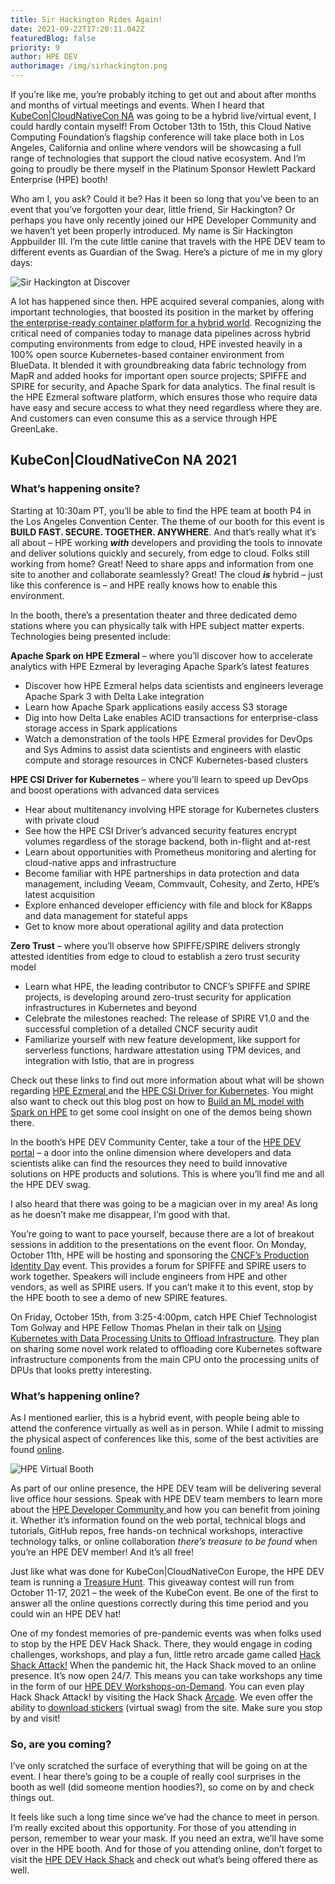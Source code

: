 ```yaml
---
title: Sir Hackington Rides Again!
date: 2021-09-22T17:20:11.042Z
featuredBlog: false
priority: 9
author: HPE DEV
authorimage: /img/sirhackington.png
---
```

If you’re like me, you’re probably itching to get out and about after months and months of virtual meetings and events. When I heard that [KubeCon|CloudNativeCon NA](https://events.linuxfoundation.org/kubecon-cloudnativecon-north-america/) was going to be a hybrid live/virtual event, I could hardly contain myself! From October 13th to 15th, this Cloud Native Computing Foundation’s flagship conference will take place both in Los Angeles, California and online where vendors will be showcasing a full range of technologies that support the cloud native ecosystem. And I’m going to proudly be there myself in the Platinum Sponsor Hewlett Packard Enterprise (HPE) booth!

Who am I, you ask? Could it be? Has it been so long that you’ve been to an event that you’ve forgotten your dear, little friend, Sir Hackington? Or perhaps you have only recently joined our HPE Developer Community and we haven’t yet been properly introduced. My name is Sir Hackington Appbuilder III. I’m the cute little canine that travels with the HPE DEV team to different events as Guardian of the Swag. Here’s a picture of me in my glory days:

![Sir Hackington at Discover](/img/vmworld_collage-1538516807872-2-.jpg "Sir Hackington at Discover")

A lot has happened since then. HPE acquired several companies, along with important technologies, that boosted its position in the market by offering [the enterprise-ready container platform for a hybrid world](https://siliconangle.com/2021/03/17/hpe-ezmeral-proving-enterprise-ready-container-platform-hybrid-world-hpeezmeral/). Recognizing the critical need of companies today to manage data pipelines across hybrid computing environments from edge to cloud, HPE invested heavily in a 100% open source Kubernetes-based container environment from BlueData. It blended it with groundbreaking data fabric technology from MapR and added hooks for important open source projects; SPIFFE and SPIRE for security, and Apache Spark for data analytics. The final result is the HPE Ezmeral software platform, which ensures those who require data have easy and secure access to what they need regardless where they are. And customers can even consume this as a service through HPE GreenLake.

## KubeCon|CloudNativeCon NA 2021

### What’s happening onsite?

Starting at 10:30am PT, you’ll be able to find the HPE team at booth P4 in the Los Angeles Convention Center. The theme of our booth for this event is **BUILD FAST. SECURE. TOGETHER. ANYWHERE**. And that’s really what it’s all about – HPE working ***with*** developers and providing the tools to innovate and deliver solutions quickly and securely, from edge to cloud. Folks still working from home? Great! Need to share apps and information from one site to another and collaborate seamlessly? Great! The cloud ***is*** hybrid – just like this conference is – and HPE really knows how to enable this environment.

In the booth, there’s a presentation theater and three dedicated demo stations where you can physically talk with HPE subject matter experts. Technologies being presented include:

**Apache Spark on HPE Ezmeral** – where you’ll discover how to accelerate analytics with HPE Ezmeral by leveraging Apache Spark’s latest features

* Discover how HPE Ezmeral helps data scientists and engineers leverage Apache Spark 3 with Delta Lake integration
* Learn how Apache Spark applications easily access S3 storage
* Dig into how Delta Lake enables ACID transactions for enterprise-class storage access in Spark applications
* Watch a demonstration of the tools HPE Ezmeral provides for DevOps and Sys Admins to assist data scientists and engineers with elastic compute and storage resources in CNCF Kubernetes-based clusters

**HPE CSI Driver for Kubernetes** – where you’ll learn to speed up DevOps and boost operations with advanced data services

* Hear about multitenancy involving HPE storage for Kubernetes clusters with private cloud
* See how the HPE CSI Driver’s advanced security features encrypt volumes regardless of the storage backend, both in-flight and at-rest
* Learn about opportunities with Prometheus monitoring and alerting for cloud-native apps and infrastructure
* Become familiar with HPE partnerships in data protection and data management, including Veeam, Commvault, Cohesity, and Zerto, HPE’s latest acquisition
* Explore enhanced developer efficiency with file and block for K8apps and data management for stateful apps
* Get to know more about operational agility and data protection

**Zero Trust** – where you’ll observe how SPIFFE/SPIRE delivers strongly attested identities from edge to cloud to establish a zero trust security model

* Learn what HPE, the leading contributor to CNCF’s SPIFFE and SPIRE projects, is developing around zero-trust security for application infrastructures in Kubernetes and beyond
* Celebrate the milestones reached: The release of SPIRE V1.0 and the successful completion of a detailed CNCF security audit
* Familiarize yourself with new feature development, like support for serverless functions, hardware attestation using TPM devices, and integration with Istio, that are in progress

Check out these links to find out more information about what will be shown regarding [HPE Ezmeral ](https://community.hpe.com/t5/HPE-Ezmeral-Uncut/Don-t-Miss-HPE-at-KubeCon-CloudNativeCon-North-America-2021/ba-p/7149736)and the [HPE CSI Driver for Kubernetes](https://community.hpe.com/t5/Around-the-Storage-Block/Visit-HPE-Storage-at-KubeCon-North-America-Virtual-and-in-person/ba-p/7149757). You might also want to check out this blog post on how to [Build an ML model with Spark on HPE](https://community.hpe.com/t5/HPE-Ezmeral-Uncut/Ready-to-become-a-superhero-Build-an-ML-model-with-Spark-on-HPE/ba-p/7149454#.YVH9BLhKg2y) to get some cool insight on one of the demos being shown there.

In the booth’s HPE DEV Community Center, take a tour of the [HPE DEV portal](https://developer.hpe.com/) – a door into the online dimension where developers and data scientists alike can find the resources they need to build innovative solutions on HPE products and solutions. This is where you’ll find me and all the HPE DEV swag. 

I also heard that there was going to be a magician over in my area! As long as he doesn’t make me disappear, I’m good with that.

You’re going to want to pace yourself, because there are a lot of breakout sessions in addition to the presentations on the event floor. On Monday, October 11th, HPE will be hosting and sponsoring the [CNCF’s Production Identity Day](https://events.linuxfoundation.org/production-identity-day-spiffe-spire-north-america/) event. This provides a forum for SPIFFE and SPIRE users to work together. Speakers will include engineers from HPE and other vendors, as well as SPIRE users. If you can’t make it to this event, stop by the HPE booth to see a demo of new SPIRE features.

On Friday, October 15th, from 3:25-4:00pm, catch HPE Chief Technologist Tom Golway and HPE Fellow Thomas Phelan in their talk on [Using Kubernetes with Data Processing Units to Offload Infrastructure](https://kccncna2021.sched.com/event/lV5v?iframe=no). They plan on sharing some novel work related to offloading core Kubernetes software infrastructure components from the main CPU onto the processing units of DPUs that looks pretty interesting.

### What’s happening online?

As I mentioned earlier, this is a hybrid event, with people being able to attend the conference virtually as well as in person. While I admit to missing the physical aspect of conferences like this, some of the best activities are found [online](https://kubecon-cloudnativecon-na.com/virtual-exhibitor/?v0326b739525aaf6a5900c153ea6485e67109462e8db159b156161fc07c7e3d8016769932b4c0398e64b5ea52edb3d1c5=98D89AED6140001531DE1D5095DD75E0A2A33735543DD0787B548CBAEAA423B2F93B8EABF8C08225934CAB9C3C342DEF&fromHall). 

![HPE Virtual Booth](/img/virtual-booth-update-3.jpg "HPE Virtual Booth")

As part of our online presence, the HPE DEV team will be delivering several live office hour sessions. Speak with HPE DEV team members to learn more about the [HPE Developer Community ](https://developer.hpe.com/community)and how you can benefit from joining it. Whether it’s information found on the web portal, technical blogs and tutorials, GitHub repos, free hands-on technical workshops, interactive technology talks, or online collaboration *there’s treasure to be found* when you’re an HPE DEV member! And it’s all free!

Just like what was done for KubeCon|CloudNativeCon Europe, the HPE DEV team is running a [Treasure Hunt](https://bit.ly/kubecon-na-2021-hpedev-treasure-hunt). This giveaway contest will run from October 11-17, 2021 – the week of the KubeCon event. Be one of the first to answer all the online questions correctly during this time period and you could win an HPE DEV hat! 

One of my fondest memories of pre-pandemic events was when folks used to stop by the HPE DEV Hack Shack. There, they would engage in coding challenges, workshops, and play a fun, little retro arcade game called [Hack Shack Attack!](/hackshack/hackshackattack) When the pandemic hit, the Hack Shack moved to an online presence. It’s now open 24/7. This means you can take workshops any time in the form of our [HPE DEV Workshops-on-Demand](/hackshack/workshops). You can even play Hack Shack Attack! by visiting the Hack Shack [Arcade](/hackshack/arcade). We even offer the ability to [download stickers](/hackshack/stickerwall) (virtual swag) from the site. Make sure you stop by and visit!

### So, are you coming?

I’ve only scratched the surface of everything that will be going on at the event. I hear there’s going to be a couple of really cool surprises in the booth as well (did someone mention hoodies?), so come on by and check things out.

It feels like such a long time since we’ve had the chance to meet in person. I’m really excited about this opportunity. For those of you attending in person, remember to wear your mask. If you need an extra, we’ll have some over in the HPE booth. And for those of you attending online, don’t forget to visit the [HPE DEV Hack Shack](/hackshack/) and check out what’s being offered there as well.